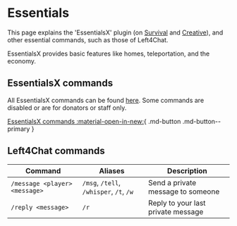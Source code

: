 # Essentials

This page explains the 'EssentialsX' plugin (on [Survival](/gamemodes/survival) and [Creative](/creative)), and other essential commands, such as those of Left4Chat.

EssentialsX provides basic features like homes, teleportation, and the economy.

## EssentialsX commands

All EssentialsX commands can be found [here](https://l4c.link/ess). Some commands are disabled or are for donators or staff only.

[EssentialsX commands :material-open-in-new:](https://l4c.link/ess){ .md-button .md-button--primary }

## Left4Chat commands

|            Command            |                 Aliases                 |            Description             |
| ----------------------------- | --------------------------------------- | ---------------------------------- |
| `/message <player> <message>` | `/msg`, `/tell`, `/whisper`, `/t`, `/w` | Send a private message to someone  |
| `/reply <message>`            | `/r`                                    | Reply to your last private message |